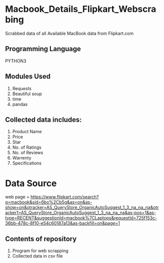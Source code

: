 # Macbook_Details_Flipkart_Webscrabing
Scrabbed data of all Available MacBook data from Flipkart.com

## Programming Language
 PYTHON3

## Modules Used
1. Requests
2. Beautiful soup
3. time
4. pandas
	
## Collected data includes:
1. Product Name
2. Price
3. Star
4. No. of Ratings
5. No. of Reviews
6. Warrenty
7. Specifications

# Data Source

web page = https://www.flipkart.com/search?q=macbook&sid=6bo%2Cb5g&as=on&as-show=on&otracker=AS_QueryStore_OrganicAutoSuggest_1_3_na_na_na&otracker1=AS_QueryStore_OrganicAutoSuggest_1_3_na_na_na&as-pos=1&as-type=RECENT&suggestionId=macbook%7CLaptops&requestId=725f153c-36bb-478c-8f10-e54c60187a13&as-backfill=on&page=1

## Contents of repository
1. Program for web scrapping
2. Collected data in csv file


